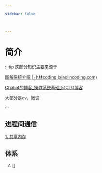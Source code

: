 ```yaml
---

sidebar: false



---
```


# 简介

:::tip 这部分知识主要来源于

[图解系统介绍 | 小林coding (xiaolincoding.com)](https://xiaolincoding.com/os/)

[Chahot的博客_操作系统基础_51CTO博客](https://blog.51cto.com/u_14758357/category4.html)

大部分是cv，微调

:::

## 进程间通信

[1. 共享内存](./memoryShare.md)





## 体系



2. []







